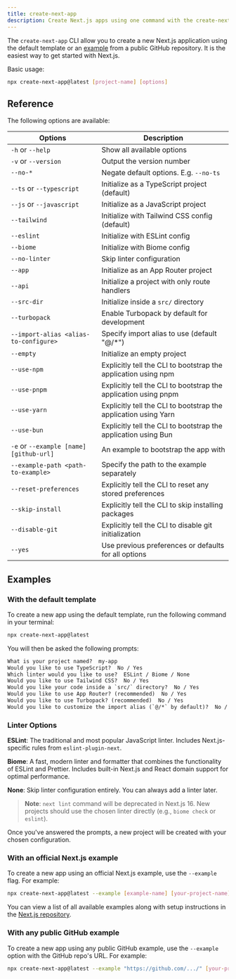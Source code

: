 ```yaml
---
title: create-next-app
description: Create Next.js apps using one command with the create-next-app CLI.
---
```


The `create-next-app` CLI allow you to create a new Next.js application using the default template or an [example](https://github.com/vercel/next.js/tree/canary/examples) from a public GitHub repository. It is the easiest way to get started with Next.js.

Basic usage:

```bash filename="Terminal"
npx create-next-app@latest [project-name] [options]
```

## Reference

The following options are available:

| Options                                 | Description                                                     |
| --------------------------------------- | --------------------------------------------------------------- |
| `-h` or `--help`                        | Show all available options                                      |
| `-v` or `--version`                     | Output the version number                                       |
| `--no-*`                                | Negate default options. E.g. `--no-ts`                          |
| `--ts` or `--typescript`                | Initialize as a TypeScript project (default)                    |
| `--js` or `--javascript`                | Initialize as a JavaScript project                              |
| `--tailwind`                            | Initialize with Tailwind CSS config (default)                   |
| `--eslint`                              | Initialize with ESLint config                                   |
| `--biome`                               | Initialize with Biome config                                    |
| `--no-linter`                           | Skip linter configuration                                       |
| `--app`                                 | Initialize as an App Router project                             |
| `--api`                                 | Initialize a project with only route handlers                   |
| `--src-dir`                             | Initialize inside a `src/` directory                            |
| `--turbopack`                           | Enable Turbopack by default for development                     |
| `--import-alias <alias-to-configure>`   | Specify import alias to use (default "@/\*")                    |
| `--empty`                               | Initialize an empty project                                     |
| `--use-npm`                             | Explicitly tell the CLI to bootstrap the application using npm  |
| `--use-pnpm`                            | Explicitly tell the CLI to bootstrap the application using pnpm |
| `--use-yarn`                            | Explicitly tell the CLI to bootstrap the application using Yarn |
| `--use-bun`                             | Explicitly tell the CLI to bootstrap the application using Bun  |
| `-e` or `--example [name] [github-url]` | An example to bootstrap the app with                            |
| `--example-path <path-to-example>`      | Specify the path to the example separately                      |
| `--reset-preferences`                   | Explicitly tell the CLI to reset any stored preferences         |
| `--skip-install`                        | Explicitly tell the CLI to skip installing packages             |
| `--disable-git`                         | Explicitly tell the CLI to disable git initialization           |
| `--yes`                                 | Use previous preferences or defaults for all options            |

## Examples

### With the default template

To create a new app using the default template, run the following command in your terminal:

```bash filename="Terminal"
npx create-next-app@latest
```

You will then be asked the following prompts:

```txt filename="Terminal"
What is your project named?  my-app
Would you like to use TypeScript?  No / Yes
Which linter would you like to use?  ESLint / Biome / None
Would you like to use Tailwind CSS?  No / Yes
Would you like your code inside a `src/` directory?  No / Yes
Would you like to use App Router? (recommended)  No / Yes
Would you like to use Turbopack? (recommended)  No / Yes
Would you like to customize the import alias (`@/*` by default)?  No / Yes
```

### Linter Options

**ESLint**: The traditional and most popular JavaScript linter. Includes Next.js-specific rules from `eslint-plugin-next`.

**Biome**: A fast, modern linter and formatter that combines the functionality of ESLint and Prettier. Includes built-in Next.js and React domain support for optimal performance.

**None**: Skip linter configuration entirely. You can always add a linter later.

> **Note**: `next lint` command will be deprecated in Next.js 16. New projects should use the chosen linter directly (e.g., `biome check` or `eslint`).

Once you've answered the prompts, a new project will be created with your chosen configuration.

### With an official Next.js example

To create a new app using an official Next.js example, use the `--example` flag. For example:

```bash filename="Terminal"
npx create-next-app@latest --example [example-name] [your-project-name]
```

You can view a list of all available examples along with setup instructions in the [Next.js repository](https://github.com/vercel/next.js/tree/canary/examples).

### With any public GitHub example

To create a new app using any public GitHub example, use the `--example` option with the GitHub repo's URL. For example:

```bash filename="Terminal"
npx create-next-app@latest --example "https://github.com/.../" [your-project-name]
```
